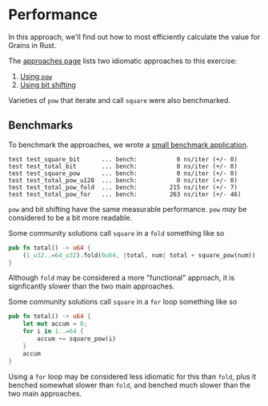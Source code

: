 # Performance

In this approach, we'll find out how to most efficiently calculate the value for Grains in Rust.

The [approaches page][approaches] lists two idiomatic approaches to this exercise:

1. [Using `pow`][approach-pow]
2. [Using bit shifting][approach-bit-shifting]

Varieties of `pow` that iterate and call `square` were also benchmarked.

## Benchmarks

To benchmark the approaches, we wrote a [small benchmark application][benchmark-application].

```
test test_square_bit      ... bench:           0 ns/iter (+/- 0)
test test_total_bit       ... bench:           0 ns/iter (+/- 0)
test test_square_pow      ... bench:           0 ns/iter (+/- 0)
test test_total_pow_u128  ... bench:           0 ns/iter (+/- 0)
test test_total_pow_fold  ... bench:         215 ns/iter (+/- 7)
test test_total_pow_for   ... bench:         263 ns/iter (+/- 46)
```

`pow` and bit shifting have the same measurable performance.
`pow` _may_ be considered to be a bit more readable.

Some community solutions call `square` in a `fold` something like so

```rust
pub fn total() -> u64 {
    (1_u32..=64_u32).fold(0u64, |total, num| total + square_pow(num))
}
```

Although `fold` may be considered a more "functional" approach, it is signficantly slower than the two main approaches.

Some community solutions call `square` in a `for` loop something like so

```rust
pub fn total() -> u64 {
    let mut accum = 0;
    for i in 1..=64 {
        accum += square_pow(i)
    }
    accum
}
```

Using a `for` loop may be considered less idiomatic for this than `fold`, plus it benched somewhat slower than `fold`,
and benched much slower than the two main approaches.

[approaches]: https://exercism.org/tracks/rust/exercises/grains/approaches
[approach-pow]: https://exercism.org/tracks/rust/exercises/grains/approaches/pow
[approach-bit-shifting]: https://exercism.org/rust/csharp/exercises/grains/approaches/bit-shifting
[benchmark-application]: https://github.com/exercism/rust/blob/main/exercises/practice/grains/.articles/performance/code/main.rs
